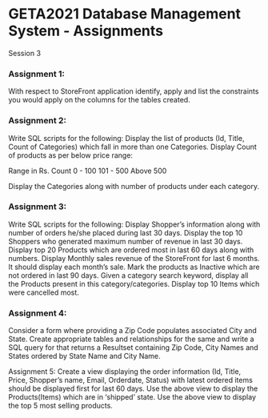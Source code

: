 # GETA2021 Database Management System - Assignments
Session 3

### Assignment 1:
With respect to StoreFront application identify, apply and list the constraints you would apply on the columns for the tables created.


### Assignment 2:
Write SQL scripts for the following:
Display the list of products (Id, Title, Count of Categories) which fall in more than one Categories.
Display Count of products as per below price range:

Range in Rs.
Count
0 - 100
101 - 500
Above 500


Display the Categories along with number of products under each category.

### Assignment 3:
Write SQL scripts for the following:
Display Shopper’s information along with number of orders he/she placed during last 30 days.
Display the top 10 Shoppers who generated maximum number of revenue in last 30 days.
Display top 20 Products which are ordered most in last 60 days along with numbers.
Display Monthly sales revenue of the StoreFront for last 6 months. It should display each month’s sale.
Mark the products as Inactive which are not ordered in last 90 days.
Given a category search keyword, display all the Products present in this category/categories. 
Display top 10 Items which were cancelled most.



### Assignment 4:
Consider a form where providing a Zip Code populates associated City and
State. 
Create appropriate tables and relationships for the same and write a SQL
         query for that returns a Resultset containing Zip Code, City Names and
         States ordered by State Name and City Name.

Assignment 5:
Create a view displaying the order information (Id, Title, Price, Shopper’s name, Email, Orderdate, Status) with latest ordered items should be displayed first for last 60 days.
Use the above view to display the Products(Items) which are in ‘shipped’ state.
Use the above view to display the top 5 most selling products.

